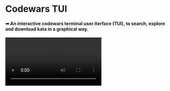 # Codewars TUI

#### ➡ An interactive codewars terminal user iterface (TUI), to search, explore and download kata in a graphical way.

<video src="./assets/CodewrasCLI_demo.mp4" alt="Basic demo of Codewars CLI" />

## Purpose

- Learn rust
- Learn TUI design pattern
- Having fun

## Installation

> This TUI might not works (at all) on OS other than linux.

Build from source with `cargo`, or download an executable from the `release page`

```bash
cargo build --release # will creates a single executable for your os in ./target/release
```

### Chromium must be installed in your pc!

- on linux just run:

```bash
sudo snap install chromium
# or
sudo apt update
sudo apt install chromium-browser
```

## Made with:

1. **Elegance** ✅
2. `RUST` ✨🦀
3. [tui-rs](https://github.com/fdehau/tui-rs) ♥ (awesome lib btw)
4. [headless_chrome](https://github.com/rust-headless-chrome/rust-headless-chrome), automated browser for scrapping page that require JS loading (like selenium..., it's the reason why `chromium must be installed`)
5. go see [Cargo.toml](/Cargo.toml)

## Improvement roadmap (will very likely never be done)

- message to user (e.g: "download successfully", "failed: reason"...)
- stop using "scapper", and only use "headless_chrome", more use of the API
- store the latest download path locally for future uses
- path input auto-completion on the path (with tab or idk)

## Credit zone

- [Codewars API](https://dev.codewars.com/#users-api)
- [Codewars Seach Page](https://www.codewars.com/kata/search)

